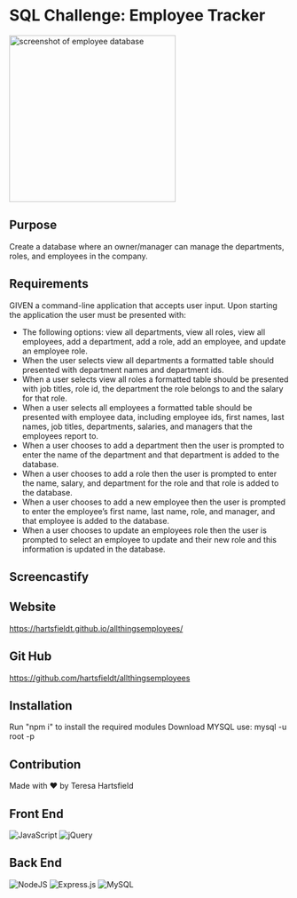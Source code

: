 # SQL Challenge: Employee Tracker

<img src="./assets/img/" alt="screenshot of employee database" height="300px"/>

## Purpose

Create a database where an owner/manager can manage the departments, roles, and employees in the company.

## Requirements

GIVEN a command-line application that accepts user input. Upon starting the application the user must be presented with:

- The following options: view all departments, view all roles, view all employees, add a department, add a role, add an employee, and update an employee role.
- When the user selects view all departments a formatted table should presented with department names and department ids.
- When a user selects view all roles a formatted table should be presented with job titles, role id, the department the role belongs to and the salary for that role.
- When a user selects all employees a formatted table should be presented with employee data, including employee ids, first names, last names, job titles, departments, salaries, and managers that the employees report to.
- When a user chooses to add a department then the user is prompted to enter the name of the department and that department is added to the database.
- When a user chooses to add a role then the user is prompted to enter the name, salary, and department for the role and that role is added to the database.
- When a user chooses to add a new employee then the user is prompted to enter the employee’s first name, last name, role, and manager, and that employee is added to the database.
- When a user chooses to update an employees role then the user is prompted to select an employee to update and their new role and this information is updated in the database.

## Screencastify

## Website

https://hartsfieldt.github.io/allthingsemployees/

## Git Hub

https://github.com/hartsfieldt/allthingsemployees

## Installation

Run "npm i" to install the required modules
Download MYSQL use: mysql -u root -p

## Contribution

Made with ❤️ by Teresa Hartsfield

## Front End

![JavaScript](https://img.shields.io/badge/javascript-%23323330.svg?style=for-the-badge&logo=javascript&logoColor=%23F7DF1E)
![jQuery](https://img.shields.io/badge/jquery-%230769AD.svg?style=for-the-badge&logo=jquery&logoColor=white)

## Back End

![NodeJS](https://img.shields.io/badge/node.js-6DA55F?style=for-the-badge&logo=node.js&logoColor=white)
![Express.js](https://img.shields.io/badge/express.js-%23404d59.svg?style=for-the-badge&logo=express&logoColor=%2361DAFB)
![MySQL](https://img.shields.io/badge/mysql-%2300f.svg?style=for-the-badge&logo=mysql&logoColor=white)
